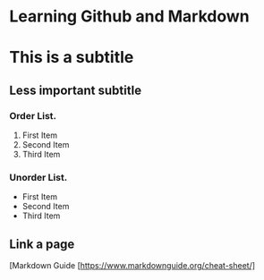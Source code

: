 # Learning Github and Markdown

# This is a subtitle

## Less important subtitle

### Order List.
1. First Item
2. Second Item
3. Third Item

### Unorder List.
- First Item
- Second Item
- Third Item

## Link a page

[Markdown Guide [https://www.markdownguide.org/cheat-sheet/]
